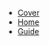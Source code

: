 * [Cover](/)
* [Home](home.md "The home page")
* [Guide](guide.md "The greatest guide in the world")